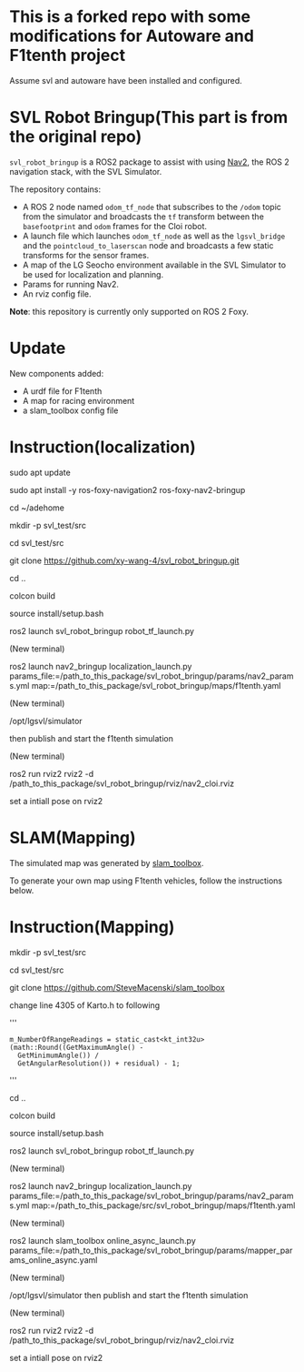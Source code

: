 # This is a forked repo with some modifications for Autoware and F1tenth project

Assume svl and autoware have been installed and configured.

# SVL Robot Bringup(This part is from the original repo)

`svl_robot_bringup` is a ROS2 package to assist with using [Nav2](https://navigation.ros.org/), the ROS 2 navigation stack, with the SVL Simulator.

The repository contains:
-  A ROS 2 node named `odom_tf_node` that subscribes to the `/odom` topic from the simulator and broadcasts the `tf` transform between the `basefootprint` and `odom` frames for the Cloi robot.
- A launch file which launches `odom_tf_node` as well as the `lgsvl_bridge` and the `pointcloud_to_laserscan` node and broadcasts a few static transforms for the sensor frames.
- A map of the LG Seocho environment available in the SVL Simulator to be used for localization and planning.
- Params for running Nav2.
- An rviz config file.

**Note**: this repository is currently only supported on ROS 2 Foxy.

# Update

New components added:

-  A urdf file for F1tenth
-  A map for racing environment
-  a slam_toolbox config file

# Instruction(localization)

sudo apt update

sudo apt install -y ros-foxy-navigation2 ros-foxy-nav2-bringup

cd ~/adehome

mkdir -p svl_test/src

cd svl_test/src

git clone https://github.com/xy-wang-4/svl_robot_bringup.git

cd ..

colcon build

source install/setup.bash

ros2 launch svl_robot_bringup robot_tf_launch.py

(New terminal)

ros2 launch nav2_bringup localization_launch.py params_file:=/path_to_this_package/svl_robot_bringup/params/nav2_params.yml map:=/path_to_this_package/svl_robot_bringup/maps/f1tenth.yaml

(New terminal)

/opt/lgsvl/simulator

then publish and start the f1tenth simulation

(New terminal)

ros2 run rviz2 rviz2 -d /path_to_this_package/svl_robot_bringup/rviz/nav2_cloi.rviz

set a intiall pose on rviz2

# SLAM(Mapping)

The simulated map was generated by [slam_toolbox](https://github.com/SteveMacenski/slam_toolbox).

To generate your own map using F1tenth vehicles, follow the instructions below.

# Instruction(Mapping)

mkdir -p svl_test/src

cd svl_test/src

git clone https://github.com/SteveMacenski/slam_toolbox

change line 4305 of Karto.h to following

'''

    m_NumberOfRangeReadings = static_cast<kt_int32u>(math::Round((GetMaximumAngle() -
      GetMinimumAngle()) /
      GetAngularResolution()) + residual) - 1;
      
'''

cd ..

colcon build

source install/setup.bash

ros2 launch svl_robot_bringup robot_tf_launch.py

(New terminal)

ros2 launch nav2_bringup localization_launch.py params_file:=/path_to_this_package/svl_robot_bringup/params/nav2_params.yml map:=/path_to_this_package/src/svl_robot_bringup/maps/f1tenth.yaml

(New terminal)

ros2 launch slam_toolbox online_async_launch.py params_file:=/path_to_this_package/svl_robot_bringup/params/mapper_params_online_async.yaml

(New terminal)

/opt/lgsvl/simulator
then publish and start the f1tenth simulation

(New terminal)

ros2 run rviz2 rviz2 -d /path_to_this_package/svl_robot_bringup/rviz/nav2_cloi.rviz

set a intiall pose on rviz2
